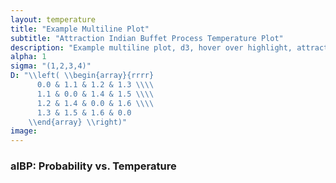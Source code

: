 ```yaml
---
layout: temperature
title: "Example Multiline Plot"
subtitle: "Attraction Indian Buffet Process Temperature Plot"
description: "Example multiline plot, d3, hover over highlight, attraction Indian buffet process"
alpha: 1
sigma: "(1,2,3,4)"
D: "\\left( \\begin{array}{rrrr}
      0.0 & 1.1 & 1.2 & 1.3 \\\\
      1.1 & 0.0 & 1.4 & 1.5 \\\\
      1.2 & 1.4 & 0.0 & 1.6 \\\\
      1.3 & 1.5 & 1.6 & 0.0
    \\end{array} \\right)"
image:
---
```


### aIBP: Probability vs. Temperature

<!-- Javascript: -->
<script type="text/javascript">
  draw("/assets/demoDat.tsv","tau","#multilinePlot");
</script>
